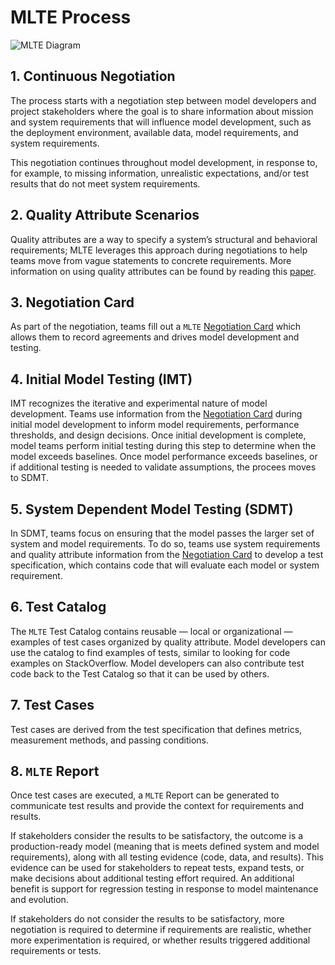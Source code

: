 # MLTE Process
![MLTE Diagram](img/numbered_diagram.png)

## 1. Continuous Negotiation
The process starts with a negotiation step between model developers and project stakeholders where the goal is to share information about mission and system requirements that will influence model development, such as the deployment environment, available data, model requirements, and system requirements.

This negotiation continues throughout model development, in response to, for example, to missing information, unrealistic expectations, and/or test results that do not meet system requirements.

## 2. Quality Attribute Scenarios
Quality attributes are a way to specify a system’s structural and behavioral requirements; MLTE leverages this approach during negotiations to help teams move from vague statements to concrete requirements. More information on using quality attributes can be found by reading this <a href="https://arxiv.org/abs/2406.08575" target="_blank">paper</a>.


## 3. Negotiation Card
As part of the negotiation, teams fill out a `MLTE` [Negotiation Card](negotiation_card.md) which allows them to record agreements and drives model development and testing.

## 4. Initial Model Testing (IMT)
IMT recognizes the iterative and experimental nature of model development. Teams use information from the [Negotiation Card](negotiation_card.md) during initial model development to inform model requirements, performance thresholds, and design decisions. Once initial development is complete, model teams perform initial testing during this step to determine when the model exceeds baselines. Once model performance exceeds baselines, or if additional testing is needed to validate assumptions, the procees moves to SDMT.

## 5. System Dependent Model Testing (SDMT)
In SDMT, teams focus on ensuring that the model passes the larger set of system and model requirements. To do so, teams use system requirements and quality attribute information from the [Negotiation Card](negotiation_card.md) to develop a test specification, which contains code that will evaluate each model or system requirement.

## 6. Test Catalog
The `MLTE` Test Catalog contains reusable — local or organizational — examples of test cases organized by quality attribute. Model developers can use the catalog to find examples of tests, similar to looking for code examples on StackOverflow. Model developers can also contribute test code back to the Test Catalog so that it can be used by others.

## 7. Test Cases
Test cases are derived from the test specification that defines metrics, measurement methods, and passing conditions.

## 8. `MLTE` Report
Once test cases are executed, a `MLTE` Report can be generated to communicate test results and provide the context for requirements and results.

If stakeholders consider the results to be satisfactory, the outcome is a production-ready model (meaning that is meets defined system and model requirements), along with all testing evidence (code, data, and results). This evidence can be used for stakeholders to repeat tests, expand tests, or make decisions about additional testing effort required. An additional benefit is support for regression testing in response to model maintenance and evolution.

If stakeholders do not consider the results to be satisfactory, more negotiation is required to determine if requirements are realistic, whether more experimentation is required, or whether results triggered additional requirements or tests.
